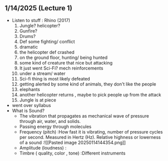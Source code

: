## 1/14/2025 (Lecture 1)
- Listen to stuff : Rhino (2017)
	1. Jungle? helicopter? 
	2. Gunfire?
	3. Drums?
	4. Def some fighting/ conflict 
	5. dramatic 
	6. the helicopter def crashed 
	7. on the ground floor, hunting/ being hunted 
	8. some kind of creature that nice but attacking 
	9. It just went Sci-Fi? mech reinforcements
	10. under a stream/ water
	11. Sci-fi thing is most likely defeated 
	12. getting alerted by some kind of animals, they don't like the people 
	13. elephants 
	14. another helicopter returns , maybe to pick people up from the attack
	15. Jungle is at piece 
- went over syllabus 
- What is Sound?
	- The vibration that propagates as mechanical wave of pressure through air, water, and solids.
	- Passing energy through molecules
	- Frequency (pitch)
		:How fast it is vibrating, number of pressure cycles per second. Measured in Hertz (Hz). Relative highness or lowerness of a sound
		:![[Pasted image 20250114144354.png]]
	- Amplitude (loudness)
		: 
	- Timbre ( quality, color , tone)
		:Different instruments